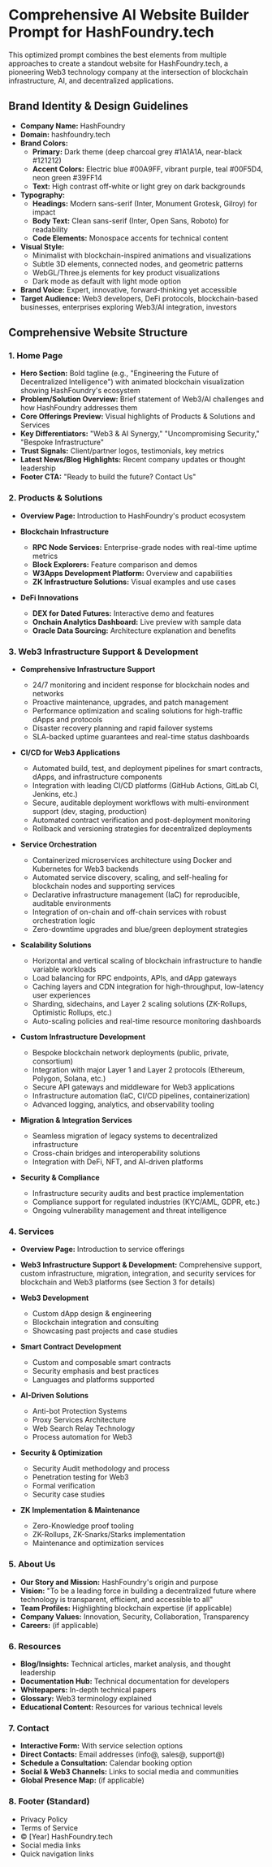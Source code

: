 # Comprehensive AI Website Builder Prompt for HashFoundry.tech

This optimized prompt combines the best elements from multiple approaches to create a standout website for HashFoundry.tech, a pioneering Web3 technology company at the intersection of blockchain infrastructure, AI, and decentralized applications.

## Brand Identity & Design Guidelines

- **Company Name:** HashFoundry
- **Domain:** hashfoundry.tech
- **Brand Colors:** 
  - **Primary:** Dark theme (deep charcoal grey #1A1A1A, near-black #121212)
  - **Accent Colors:** Electric blue #00A9FF, vibrant purple, teal #00F5D4, neon green #39FF14
  - **Text:** High contrast off-white or light grey on dark backgrounds
- **Typography:**
  - **Headings:** Modern sans-serif (Inter, Monument Grotesk, Gilroy) for impact
  - **Body Text:** Clean sans-serif (Inter, Open Sans, Roboto) for readability
  - **Code Elements:** Monospace accents for technical content
- **Visual Style:** 
  - Minimalist with blockchain-inspired animations and visualizations
  - Subtle 3D elements, connected nodes, and geometric patterns
  - WebGL/Three.js elements for key product visualizations
  - Dark mode as default with light mode option
- **Brand Voice:** Expert, innovative, forward-thinking yet accessible
- **Target Audience:** Web3 developers, DeFi protocols, blockchain-based businesses, enterprises exploring Web3/AI integration, investors

## Comprehensive Website Structure

### 1. Home Page
- **Hero Section:** Bold tagline (e.g., "Engineering the Future of Decentralized Intelligence") with animated blockchain visualization showing HashFoundry's ecosystem
- **Problem/Solution Overview:** Brief statement of Web3/AI challenges and how HashFoundry addresses them
- **Core Offerings Preview:** Visual highlights of Products & Solutions and Services
- **Key Differentiators:** "Web3 & AI Synergy," "Uncompromising Security," "Bespoke Infrastructure"
- **Trust Signals:** Client/partner logos, testimonials, key metrics
- **Latest News/Blog Highlights:** Recent company updates or thought leadership
- **Footer CTA:** "Ready to build the future? Contact Us"

### 2. Products & Solutions
- **Overview Page:** Introduction to HashFoundry's product ecosystem
- **Blockchain Infrastructure**
  - **RPC Node Services:** Enterprise-grade nodes with real-time uptime metrics
  - **Block Explorers:** Feature comparison and demos
  - **W3Apps Development Platform:** Overview and capabilities
  - **ZK Infrastructure Solutions:** Visual examples and use cases


- **DeFi Innovations**
  - **DEX for Dated Futures:** Interactive demo and features
  - **Onchain Analytics Dashboard:** Live preview with sample data
  - **Oracle Data Sourcing:** Architecture explanation and benefits

### 3. Web3 Infrastructure Support & Development
- **Comprehensive Infrastructure Support**
  - 24/7 monitoring and incident response for blockchain nodes and networks
  - Proactive maintenance, upgrades, and patch management
  - Performance optimization and scaling solutions for high-traffic dApps and protocols
  - Disaster recovery planning and rapid failover systems
  - SLA-backed uptime guarantees and real-time status dashboards

- **CI/CD for Web3 Applications**
  - Automated build, test, and deployment pipelines for smart contracts, dApps, and infrastructure components
  - Integration with leading CI/CD platforms (GitHub Actions, GitLab CI, Jenkins, etc.)
  - Secure, auditable deployment workflows with multi-environment support (dev, staging, production)
  - Automated contract verification and post-deployment monitoring
  - Rollback and versioning strategies for decentralized deployments

- **Service Orchestration**
  - Containerized microservices architecture using Docker and Kubernetes for Web3 backends
  - Automated service discovery, scaling, and self-healing for blockchain nodes and supporting services
  - Declarative infrastructure management (IaC) for reproducible, auditable environments
  - Integration of on-chain and off-chain services with robust orchestration logic
  - Zero-downtime upgrades and blue/green deployment strategies

- **Scalability Solutions**
  - Horizontal and vertical scaling of blockchain infrastructure to handle variable workloads
  - Load balancing for RPC endpoints, APIs, and dApp gateways
  - Caching layers and CDN integration for high-throughput, low-latency user experiences
  - Sharding, sidechains, and Layer 2 scaling solutions (ZK-Rollups, Optimistic Rollups, etc.)
  - Auto-scaling policies and real-time resource monitoring dashboards

- **Custom Infrastructure Development**
  - Bespoke blockchain network deployments (public, private, consortium)
  - Integration with major Layer 1 and Layer 2 protocols (Ethereum, Polygon, Solana, etc.)
  - Secure API gateways and middleware for Web3 applications
  - Infrastructure automation (IaC, CI/CD pipelines, containerization)
  - Advanced logging, analytics, and observability tooling

- **Migration & Integration Services**
  - Seamless migration of legacy systems to decentralized infrastructure
  - Cross-chain bridges and interoperability solutions
  - Integration with DeFi, NFT, and AI-driven platforms

- **Security & Compliance**
  - Infrastructure security audits and best practice implementation
  - Compliance support for regulated industries (KYC/AML, GDPR, etc.)
  - Ongoing vulnerability management and threat intelligence

### 4. Services
- **Overview Page:** Introduction to service offerings

- **Web3 Infrastructure Support & Development:** Comprehensive support, custom infrastructure, migration, integration, and security services for blockchain and Web3 platforms (see Section 3 for details)

- **Web3 Development**
  - Custom dApp design & engineering
  - Blockchain integration and consulting
  - Showcasing past projects and case studies

- **Smart Contract Development**
  - Custom and composable smart contracts
  - Security emphasis and best practices
  - Languages and platforms supported

- **AI-Driven Solutions**
  - Anti-bot Protection Systems
  - Proxy Services Architecture
  - Web Search Relay Technology
  - Process automation for Web3

- **Security & Optimization**
  - Security Audit methodology and process
  - Penetration testing for Web3
  - Formal verification
  - Security case studies

- **ZK Implementation & Maintenance**
  - Zero-Knowledge proof tooling
  - ZK-Rollups, ZK-Snarks/Starks implementation
  - Maintenance and optimization services

### 5. About Us
- **Our Story and Mission:** HashFoundry's origin and purpose
- **Vision:** "To be a leading force in building a decentralized future where technology is transparent, efficient, and accessible to all"
- **Team Profiles:** Highlighting blockchain expertise (if applicable)
- **Company Values:** Innovation, Security, Collaboration, Transparency
- **Careers:** (if applicable)

### 6. Resources
- **Blog/Insights:** Technical articles, market analysis, and thought leadership
- **Documentation Hub:** Technical documentation for developers
- **Whitepapers:** In-depth technical papers
- **Glossary:** Web3 terminology explained
- **Educational Content:** Resources for various technical levels

### 7. Contact
- **Interactive Form:** With service selection options
- **Direct Contacts:** Email addresses (info@, sales@, support@)
- **Schedule a Consultation:** Calendar booking option
- **Social & Web3 Channels:** Links to social media and communities
- **Global Presence Map:** (if applicable)

### 8. Footer (Standard)
- Privacy Policy
- Terms of Service
- © [Year] HashFoundry.tech
- Social media links
- Quick navigation links
